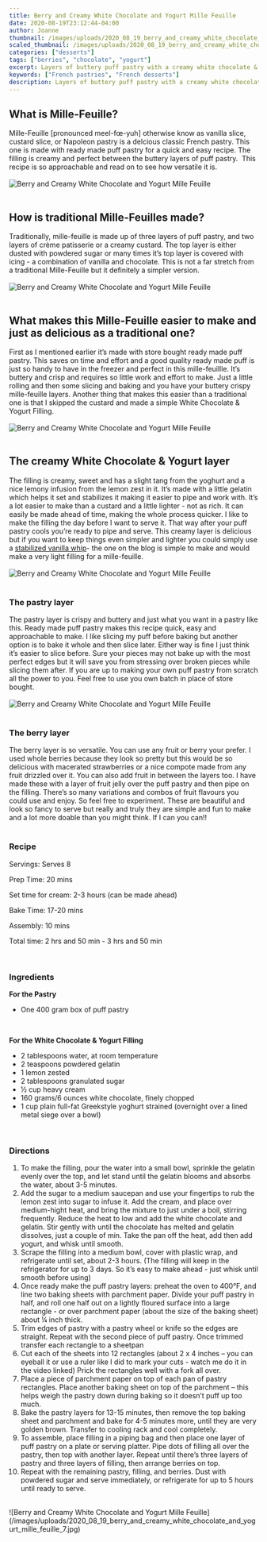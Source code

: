 ```yaml
---
title: Berry and Creamy White Chocolate and Yogurt Mille Feuille
date: 2020-08-19T23:12:44-04:00
author: Joanne
thumbnail: /images/uploads/2020_08_19_berry_and_creamy_white_chocolate_and_yogurt_mille_feuille_1.jpg
scaled_thumbnail: /images/uploads/2020_08_19_berry_and_creamy_white_chocolate_and_yogurt_mille_feuille_0.jpg
categories: ["desserts"]
tags: ["berries", "chocolate", "yogurt"]
excerpt: Layers of buttery puff pastry with a creamy white chocolate & yoghurt filling 
keywords: ["French pastries", "French desserts"]
description: Layers of buttery puff pastry with a creamy white chocolate & yoghurt filling 
---
```


## What is Mille-Feuille?

Mille-Feuille [pronounced meel-fœ-yuh] otherwise know as vanilla slice, custard slice, or Napoleon pastry is a delcious classic French pastry. This one is made with ready made puff pastry for a quick and easy recipe. 
The filling is creamy and perfect between the buttery layers of puff pastry.  This recipe is so approachable and read on to see how versatile it is. 
</br>
</br>
![Berry and Creamy White Chocolate and Yogurt Mille Feuille](/images/uploads/2020_08_19_berry_and_creamy_white_chocolate_and_yogurt_mille_feuille_2.jpg)
</br>
</br>

## How is traditional Mille-Feuilles made?

Traditionally, mille-feuille is made up of three layers of puff pastry, and two layers of crème patisserie or a creamy custard. The top layer is either dusted with powdered sugar or many times it’s top layer is covered with icing - a combination of vanilla and chocolate. This is not a far stretch from a traditional Mille-Feuille but it definitely a simpler version. 
</br>
</br>
![Berry and Creamy White Chocolate and Yogurt Mille Feuille](/images/uploads/2020_08_19_berry_and_creamy_white_chocolate_and_yogurt_mille_feuille_3.jpg)
</br>
</br>

## What makes this Mille-Feuille easier to make and just as delicious as a traditional one?

First as I mentioned earlier it’s made with store bought ready made puff pastry. This saves on time and effort and a good quality ready made puff is just so handy to have in the freezer and perfect in this mille-feuillle. It’s buttery and crisp and requires so little work and effort to make. Just a little rolling and then some slicing and baking and you have your buttery crispy mille-feuille layers. Another thing that makes this easier than a traditional one is that I skipped the custard and made a simple White Chocolate & Yogurt Filling.
</br>
</br>
![Berry and Creamy White Chocolate and Yogurt Mille Feuille](/images/uploads/2020_08_19_berry_and_creamy_white_chocolate_and_yogurt_mille_feuille_4.jpg)
</br>
</br>

## The creamy White Chocolate & Yogurt layer

The filling is creamy, sweet and has a slight tang from the yoghurt and a nice lemony infusion from the lemon zest in it. It’s made with a little gelatin which helps it set and stabilizes it making it easier to pipe and work with. It’s a lot easier to make than a custard and a little lighter - not as rich. It can easily be made ahead of time, making the whole process quicker. I like to make the filling the day before I want to serve it. That way after your puff pastry cools you’re ready to pipe and serve. This creamy layer is delicious but if you want to keep things even simpler and lighter you could simply use a [stabilized vanilla whip](https://www.oliveandmango.com/stabilized-whipped-cream/)- the one on the blog is simple to make and would make a very light filling for a mille-feuille. 
</br>
</br>
![Berry and Creamy White Chocolate and Yogurt Mille Feuille](/images/uploads/2020_08_19_berry_and_creamy_white_chocolate_and_yogurt_mille_feuille_5.jpg)
</br>
</br>

### The pastry layer

The pastry layer is crispy and buttery and just what you want in a pastry like this. Ready made puff pastry makes this recipe quick, easy and approachable to make. I like slicing my puff before baking but another option is to bake it whole and then slice later. Either way is fine I just think it’s easier to slice before. Sure your pieces may not bake up with the most perfect edges but it will save you from stressing over broken pieces while slicing them after. If you are up to making your own puff pastry from scratch all the power to you. Feel free to use you own batch in place of store bought. 
</br>
</br>
![Berry and Creamy White Chocolate and Yogurt Mille Feuille](/images/uploads/2020_08_19_berry_and_creamy_white_chocolate_and_yogurt_mille_feuille_6.jpg)
</br>
</br>

### The berry layer

The berry layer is so versatile. You can use any fruit or berry your prefer. I used whole berries because they look so pretty but this would be so delicious with macerated strawberries or a nice compote made from any fruit drizzled over it. You can also add fruit in between the layers too. I have made these with a layer of fruit jelly over the puff pastry and then pipe on the filling. There’s so many variations and combos of fruit flavours you could use and enjoy. So feel free to experiment. These are beautiful and look so fancy to serve but really and truly they are simple and fun to make and a lot more doable than you might think. If I can you can!!
</br>
</br>

### Recipe

Servings: <span itemprop="recipeYield">Serves 8 

Prep Time: <meta itemprop="prepTime" content="PT20M">20 mins  

Set time for cream: 2-3 hours (can be made ahead)  

Bake Time: <meta itemprop="cookTime" content="PT20M">17-20 mins

Assembly: 10 mins  
  
Total time: 2 hrs and 50 min - 3 hrs and 50 min   
  
</br>

### Ingredients

__For the Pastry__

* <span itemprop="recipeIngredient">One 400 gram box of puff pastry </span>
</br>

__For the White Chocolate & Yogurt Filling__

* <span itemprop="recipeIngredient">2 tablespoons water, at room temperature</span>
* <span itemprop="recipeIngredient">2 teaspoons powdered gelatin</span>
* <span itemprop="recipeIngredient">1 lemon zested </span>
* <span itemprop="recipeIngredient">2 tablespoons granulated sugar</span>
* <span itemprop="recipeIngredient">&frac12; cup heavy cream</span>
* <span itemprop="recipeIngredient">160 grams/6 ounces white chocolate, finely chopped</span>
* <span itemprop="recipeIngredient">1 cup plain full-fat Greekstyle yoghurt strained (overnight over a lined metal siege over a bowl)</span>
</br>

### Directions

1. To make the filling, pour the water into a small bowl, sprinkle the gelatin evenly over the top, and let stand until the gelatin blooms and absorbs the water, about 3-5 minutes.
2. Add the sugar to a medium saucepan and use your fingertips to rub the lemon zest into sugar to infuse it. Add the cream, and place over medium-hight heat, and bring the mixture to just under a boil, stirring frequently. Reduce the heat to low and add the white chocolate and gelatin. Stir gently with until the chocolate has melted and gelatin dissolves, just a couple of min. Take the pan off the heat, add then add yogurt, and whisk until smooth.
3. Scrape the filling into a medium bowl, cover with plastic wrap, and refrigerate until set, about 2-3 hours. (The filling will keep in the refrigerator for up to 3 days. So it’s easy to make ahead - just whisk until smooth before using)
1. Once ready make the puff pastry layers: preheat the oven to 400°F, and line two baking sheets with parchment paper. Divide your puff pastry in half, and roll one half out on a lightly floured surface into a large rectangle - or over parchment paper (about the size of the baking sheet) about ¼ inch thick.
1. Trim edges of pastry with a pastry wheel or knife so the edges are straight. Repeat with the second piece of puff pastry. Once trimmed transfer each rectangle to a sheetpan 
1. Cut each of the sheets into 12 rectangles (about 2 x 4 inches – you can eyeball it or use a ruler like I did to mark your cuts - watch me do it in the video linked) Prick the rectangles well with a fork all over. 
1. Place a piece of parchment paper on top of each pan of pastry rectangles. Place another baking sheet on top of the parchment – this helps weigh the pastry down during baking so it doesn’t puff up too much.
1. Bake the pastry layers for 13-15 minutes, then remove the top baking sheet and parchment and bake for 4-5 minutes more, until they are very golden brown. Transfer to cooling rack and cool completely.
1. To assemble, place filling in a piping bag and then place one layer of puff pastry on a plate or serving platter. Pipe dots of filling all over the pastry, then top with another layer. Repeat until there’s three layers of pastry and three layers of filling, then arrange berries on top.
1. Repeat with the remaining pastry, filling, and berries. Dust with powdered sugar and serve immediately, or refrigerate for up to 5 hours until ready to serve.

</br>
![Berry and Creamy White Chocolate and Yogurt Mille Feuille](/images/uploads/2020_08_19_berry_and_creamy_white_chocolate_and_yogurt_mille_feuille_7.jpg)